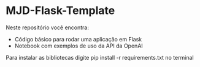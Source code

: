 # MJD-Flask-Template

Neste repositório você encontra:
* Código básico para rodar uma aplicação em Flask
* Notebook com exemplos de uso da API da OpenAI

Para instalar as bibliotecas digite
pip install -r requirements.txt
no terminal